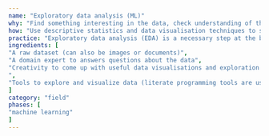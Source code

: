```yaml
---
name: "Exploratory data analysis (ML)"
why: "Find something interesting in the data, check understanding of the domain or problem space, generate new questions based on the data."
how: "Use descriptive statistics and data visualisation techniques to summarize the data along different axes (features or columns). There is not a pre-defined sequence of actions, instead you determine the path you take through the data (what next to explore?) based on the outcome of the previous step. Stop the exploration once confident that the data has no more secrecies for you."
practice: "Exploratory data analysis (EDA) is a necessary step at the beginning of each data analysis or machine learning project. Next to exploring user requirements you need to explore the data to get yourself familiar with the domain and the problem space."
ingredients: [
"A raw dataset (can also be images or documents)",
"A domain expert to answers questions about the data",
"Creativity to come up with useful data visualisations and exploration paths
",
"Tools to explore and visualize data (literate programming tools are useful to include explanations in between code)"
]
category: "field"
phases: [
"machine learning"
]
---
```

